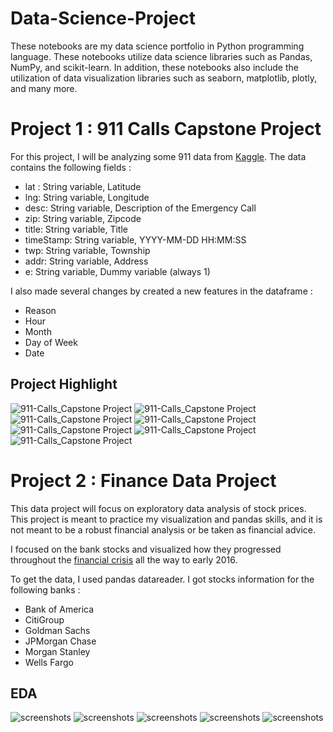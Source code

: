 # Data-Science-Project

These notebooks are my data science portfolio in Python programming language. These notebooks utilize data science libraries such as Pandas, NumPy, and scikit-learn. In addition, these notebooks also include the utilization of data visualization libraries such as seaborn, matplotlib, plotly, and many more.

# Project 1 : 911 Calls Capstone Project

For this project, I will be analyzing some 911 data from [Kaggle](https://www.kaggle.com/datasets/mchirico/montcoalert). The data contains the following fields :

- lat : String variable, Latitude
- lng: String variable, Longitude
- desc: String variable, Description of the Emergency Call
- zip: String variable, Zipcode
- title: String variable, Title
- timeStamp: String variable, YYYY-MM-DD HH:MM:SS
- twp: String variable, Township
- addr: String variable, Address
- e: String variable, Dummy variable (always 1)

I also made several changes by created a new features in the dataframe :

- Reason
- Hour
- Month
- Day of Week
- Date

## Project Highlight

![911-Calls_Capstone Project](https://github.com/wiryanatasunardi/Data-Science-Project/blob/main/Images/911-Calls_Capstone%20Project.png)
![911-Calls_Capstone Project](https://github.com/wiryanatasunardi/Data-Science-Project/blob/main/Images/911-Calls_Capstone%20Project_1.png)
![911-Calls_Capstone Project](https://github.com/wiryanatasunardi/Data-Science-Project/blob/main/Images/911-Calls_Capstone%20Project_2.png)
![911-Calls_Capstone Project](https://github.com/wiryanatasunardi/Data-Science-Project/blob/main/Images/911-Calls_Capstone%20Project_3.png)
![911-Calls_Capstone Project](https://github.com/wiryanatasunardi/Data-Science-Project/blob/main/Images/911-Calls_Capstone%20Project_4.png)
![911-Calls_Capstone Project](https://github.com/wiryanatasunardi/Data-Science-Project/blob/main/Images/911-Calls_Capstone%20Project_5.png)
![911-Calls_Capstone Project](https://github.com/wiryanatasunardi/Data-Science-Project/blob/main/Images/911-Calls_Capstone%20Project_6.png)

# Project 2 : Finance Data Project

This data project will focus on exploratory data analysis of stock prices. This project is meant to practice my visualization and pandas skills, and it is not meant to be a robust financial analysis or be taken as financial advice.  

I focused on the bank stocks and visualized how they progressed throughout the [financial crisis](https://en.wikipedia.org/wiki/Financial_crisis_of_2007%E2%80%932008) all the way to early 2016.

To get the data, I used pandas datareader. I got stocks information for the following banks :

- Bank of America
- CitiGroup
- Goldman Sachs
- JPMorgan Chase
- Morgan Stanley
- Wells Fargo

## EDA
![screenshots](https://github.com/wiryanatasunardi/Data-Science-Project/blob/main/Images/finance_data_1.png)
![screenshots](https://github.com/wiryanatasunardi/Data-Science-Project/blob/main/Images/newplot.png)
![screenshots](https://github.com/wiryanatasunardi/Data-Science-Project/blob/main/Images/newplot_1.png)
![screenshots](https://github.com/wiryanatasunardi/Data-Science-Project/blob/main/Images/newplot_2.png)
![screenshots](https://github.com/wiryanatasunardi/Data-Science-Project/blob/main/Images/newplot_3.png)
